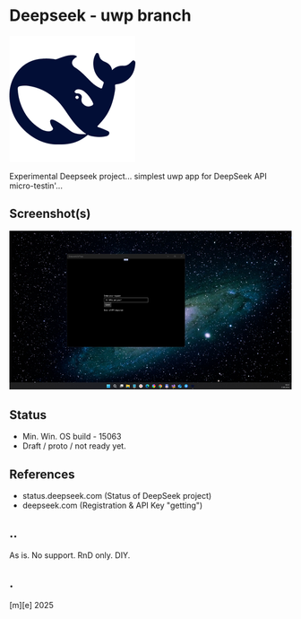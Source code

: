# Deepseek - uwp branch
![Logo](Images/logo.png)

Experimental Deepseek project... simplest uwp app for DeepSeek API micro-testin'... 


## Screenshot(s)
![Logo](Images/sshot01.png)

## Status
- Min. Win. OS build - 15063
- Draft / proto / not ready yet.

## References
- status.deepseek.com (Status of DeepSeek project)
- deepseek.com (Registration & API Key "getting")

## ..
As is. No support. RnD only. DIY.

## .
[m][e] 2025
